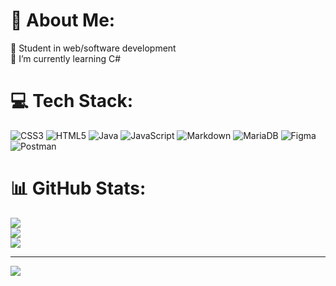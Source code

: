 # 💫 About Me:
🧑 Student in web/software development<br>🌱 I’m currently learning C#


# 💻 Tech Stack:
![CSS3](https://img.shields.io/badge/css3-%231572B6.svg?style=for-the-badge&logo=css3&logoColor=white) ![HTML5](https://img.shields.io/badge/html5-%23E34F26.svg?style=for-the-badge&logo=html5&logoColor=white) ![Java](https://img.shields.io/badge/java-%23ED8B00.svg?style=for-the-badge&logo=java&logoColor=white) ![JavaScript](https://img.shields.io/badge/javascript-%23323330.svg?style=for-the-badge&logo=javascript&logoColor=%23F7DF1E) ![Markdown](https://img.shields.io/badge/markdown-%23000000.svg?style=for-the-badge&logo=markdown&logoColor=white) ![MariaDB](https://img.shields.io/badge/MariaDB-003545?style=for-the-badge&logo=mariadb&logoColor=white) 	![Figma](https://img.shields.io/badge/figma-%23F24E1E.svg?style=for-the-badge&logo=figma&logoColor=white) ![Postman](https://img.shields.io/badge/Postman-FF6C37?style=for-the-badge&logo=postman&logoColor=white)
# 📊 GitHub Stats:
![](https://github-readme-stats.vercel.app/api?username=Endoxos&theme=ayu-mirage&hide_border=false&include_all_commits=false&count_private=true)<br/>
![](https://github-readme-streak-stats.herokuapp.com/?user=Endoxos&theme=ayu-mirage&hide_border=false)<br/>
![](https://github-readme-stats.vercel.app/api/top-langs/?username=Endoxos&theme=ayu-mirage&hide_border=false&include_all_commits=false&count_private=true&layout=compact)

---
[![](https://visitcount.itsvg.in/api?id=Endoxos&icon=28&color=1)](https://visitcount.itsvg.in)

<!-- Proudly created with GPRM ( https://gprm.itsvg.in ) -->
